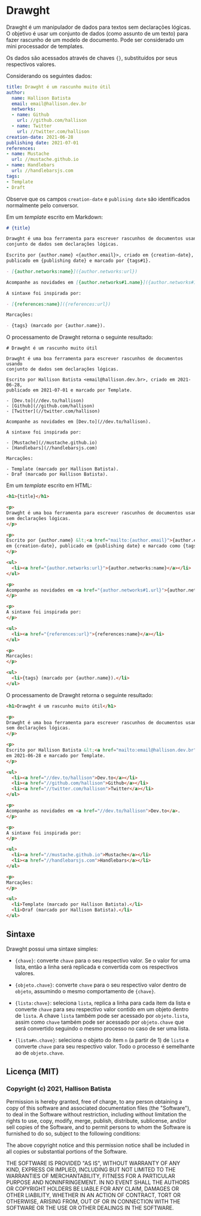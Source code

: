 # Drawght

Drawght é um manipulador de dados para textos sem declarações lógicas. O
objetivo é usar um conjunto de dados (como assunto de um texto) para fazer
rascunho de um modelo de documento. Pode ser considerado um mini processador de
templates.

Os dados são acessados através de chaves `{}`, substituídos por seus
respectivos valores.

Considerando os seguintes dados:

```yaml
title: Drawght é um rascunho muito útil
author:
  name: Hallison Batista
  email: email@hallison.dev.br
  networks:
  - name: Github
    url: //github.com/hallison
  - name: Twitter
    url: //twitter.com/hallison
creation-date: 2021-06-28
publishing date: 2021-07-01
references:
- name: Mustache
  url: //mustache.github.io
- name: Handlebars
  url: //handlebarsjs.com
tags:
- Template
- Draft
```

Observe que os campos `creation-date` e `publising date` são identificados
normalmente pelo conversor.

Em um _template_ escrito em Markdown:

```markdown
# {title}

Drawght é uma boa ferramenta para escrever rascunhos de documentos usando
conjunto de dados sem declarações lógicas.

Escrito por {author.name} <{author.email}>, criado em {creation-date},
publicado em {publishing date} e marcado por {tags#1}.

- [{author.networks:name}]({author.networks:url})

Acompanhe as novidades em [{author.networks#1.name}]({author.networks#1.url}).

A sintaxe foi inspirada por:

- [{references:name}]({references:url})

Marcações:

- {tags} (marcado por {author.name}).
```

O	processamento de Drawght retorna o seguinte resultado:

```
# Drawght é um rascunho muito útil

Drawght é uma boa ferramenta para escrever rascunhos de documentos usando
conjunto de dados sem declarações lógicas.

Escrito por Hallison Batista <email@hallison.dev.br>, criado em 2021-06-28,
publicado em 2021-07-01 e marcado por Template.

- [Dev.to](//dev.to/hallison)
- [Github](//github.com/hallison)
- [Twitter](//twitter.com/hallison)

Acompanhe as novidades em [Dev.to](//dev.to/hallison).

A sintaxe foi inspirada por:

- [Mustache](//mustache.github.io)
- [Handlebars](//handlebarsjs.com)

Marcações:

- Template (marcado por Hallison Batista).
- Draf (marcado por Hallison Batista).
```

Em um _template_ escrito em HTML:

```html
<h1>{title}</h1>

<p>
Drawght é uma boa ferramenta para escrever rascunhos de documentos usando dados
sem declarações lógicas.
</p>

<p>
Escrito por {author.name} &lt;<a href="mailto:{author.email}">{author.email}</a>&gt;
em {creation-date}, publicado em {publishing date} e marcado como {tags#1}.
</p>

<ul>
  <li><a href="{author.networks:url}">{author.networks:name}</a></li>
</ul>

<p>
Acompanhe as novidades em <a href="{author.networks#1.url}">{author.networks#1.name}</a>.
</p>

<p>
A sintaxe foi inspirada por:
</p>

<ul>
  <li><a href="{references:url}">{references:name}</a></li>
</ul>

<p>
Marcações:
</p>

<ul>
  <li>{tags} (marcado por {author.name}).</li>
</ul>
```

O processamento de Drawght retorna o seguinte resultado:

```html
<h1>Drawght é um rascunho muito útil</h1>

<p>
Drawght é uma boa ferramenta para escrever rascunhos de documentos usando dados
sem declarações lógicas.
</p>

<p>
Escrito por Hallison Batista &lt;<a href="mailto:email@hallison.dev.br">email@hallison.dev.br</a>&gt;
em 2021-06-28 e marcado por Template.
</p>

<ul>
  <li><a href="//dev.to/hallison">Dev.to</a></li>
  <li><a href="//github.com/hallison">Github</a></li>
  <li><a href="//twitter.com/hallison">Twitter</a></li>
</ul>

<p>
Acompanhe as novidades em <a href="//dev.to/hallison">Dev.to</a>.
</p>

<p>
A sintaxe foi inspirada por:
</p>

<ul>
  <li><a href="//mustache.github.io">Mustache</a></li>
  <li><a href="//handlebarsjs.com">Handlebars</a></li>
</ul>

<p>
Marcações:
</p>

<ul>
  <li>Template (marcado por Hallison Batista).</li>
  <li>Draf (marcado por Hallison Batista).</li>
</ul>
```

## Sintaxe

Drawght possui uma sintaxe simples:

- `{chave}`: converte `chave` para o seu respectivo valor. Se o valor for uma
  lista, então a linha será replicada e convertida com os respectivos valores.

- `{objeto.chave}`: converte `chave` para o seu respectivo valor dentro de
  `objeto`, assumindo o mesmo comportamento de `{chave}`.

- `{lista:chave}`: seleciona `lista`, replica a linha para cada item da lista
  e converte `chave` para seu respectivo valor contido em um objeto dentro de
  `lista`. A chave `lista` também pode ser acessado por `objeto.lista`, assim
  como `chave` também pode ser acessado por `objeto.chave` que será convertido
  seguindo o mesmo processo no caso de ser uma lista.

- `{lista#n.chave}`: seleciona o objeto do item `n` (a partir de 1) de `lista`
  e converte `chave` para seu respectivo valor. Todo o processo é semelhante
  ao de `objeto.chave`.

## Licença (MIT)

### Copyright (c) 2021, Hallison Batista

Permission is hereby granted, free of charge, to any person obtaining a copy of
this software and associated documentation files (the "Software"), to deal in
the Software without restriction, including without limitation the rights to
use, copy, modify, merge, publish, distribute, sublicense, and/or sell copies
of the Software, and to permit persons to whom the Software is furnished to do
so, subject to the following conditions:

The above copyright notice and this permission notice shall be included in all
copies or substantial portions of the Software.

THE SOFTWARE IS PROVIDED "AS IS", WITHOUT WARRANTY OF ANY KIND, EXPRESS OR
IMPLIED, INCLUDING BUT NOT LIMITED TO THE WARRANTIES OF MERCHANTABILITY,
FITNESS FOR A PARTICULAR PURPOSE AND NONINFRINGEMENT. IN NO EVENT SHALL THE
AUTHORS OR COPYRIGHT HOLDERS BE LIABLE FOR ANY CLAIM, DAMAGES OR OTHER
LIABILITY, WHETHER IN AN ACTION OF CONTRACT, TORT OR OTHERWISE, ARISING FROM,
OUT OF OR IN CONNECTION WITH THE SOFTWARE OR THE USE OR OTHER DEALINGS IN THE
SOFTWARE.
